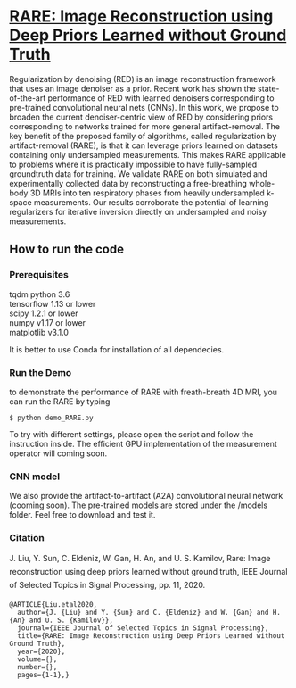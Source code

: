# [RARE: Image Reconstruction using Deep Priors Learned without Ground Truth](https://ieeexplore.ieee.org/abstract/document/9103213)

Regularization by denoising (RED) is an image reconstruction framework that uses an image denoiser as a prior. Recent work has shown the state-of-the-art performance of RED with learned denoisers corresponding to pre-trained convolutional neural nets (CNNs). In this work, we propose to broaden the current denoiser-centric view of RED by considering priors corresponding to networks trained for more general artifact-removal. The key benefit of the proposed family of algorithms, called regularization by artifact-removal (RARE), is that it can leverage priors learned on datasets containing only undersampled measurements. This makes RARE applicable to problems where it is practically impossible to have fully-sampled groundtruth data for training. We validate RARE on both simulated and experimentally collected data by reconstructing a free-breathing whole-body 3D MRIs into ten respiratory phases from heavily undersampled k-space measurements. Our results corroborate the potential of learning regularizers for iterative inversion directly on undersampled and noisy measurements.

## How to run the code

### Prerequisites
tqdm
python 3.6  
tensorflow 1.13 or lower  
scipy 1.2.1 or lower  
numpy v1.17 or lower  
matplotlib v3.1.0

It is better to use Conda for installation of all dependecies.

### Run the Demo

to demonstrate the performance of RARE with freath-breath 4D MRI, you can run the RARE by typing

```
$ python demo_RARE.py
```

To try with different settings, please open the script and follow the instruction inside.
The efficient GPU implementation of the measurement operator will coming soon.

### CNN model
We also provide the artifact-to-artifact (A2A) convolutional neural network (cooming soon). The pre-trained models are stored under the /models folder. Feel free to download and test it.

### Citation
J. Liu, Y. Sun, C. Eldeniz, W. Gan, H. An, and U. S. Kamilov, Rare: Image reconstruction using deep priors learned without ground truth, IEEE Journal of Selected Topics in Signal Processing, pp. 11, 2020.
```
@ARTICLE{Liu.etal2020,
  author={J. {Liu} and Y. {Sun} and C. {Eldeniz} and W. {Gan} and H. {An} and U. S. {Kamilov}},
  journal={IEEE Journal of Selected Topics in Signal Processing}, 
  title={RARE: Image Reconstruction using Deep Priors Learned without Ground Truth}, 
  year={2020},
  volume={},
  number={},
  pages={1-1},}

```
